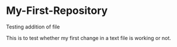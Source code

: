 # My-First-Repository
Testing addition of file

This is to test whether my first change in a text file is working or not.
